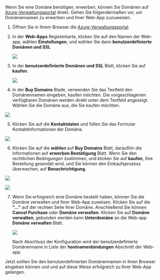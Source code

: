 Wenn Sie eine Domäne benötigen, erwerben, können Sie Domänen auf [Azure-Verwaltungsportal](https://portal.azure.com) direkt. Gehen Sie folgendermaßen vor, um Domänennamen zu erwerben und Ihrer Web-App zuzuweisen.

1. Öffnen Sie in Ihrem Browser die [Azure-Verwaltungsportal](https://portal.azure.com).

2. In der **Web-Apps** Registerkarte, klicken Sie auf den Namen der Web-app, wählen **Einstellungen**, und wählen Sie dann **benutzerdefinierte Domänen und SSL**

    ![](./media/custom-dns-web-site/dncmntask-cname-6.png)

3. In der **benutzerdefinierte Domänen und SSL** Blatt, klicken Sie auf **kaufen**.

    ![](./media/custom-dns-web-site/dncmntask-cname-buydomains-1.png)

4. In der **Buy Domains** Blade, verwenden Sie das Textfeld den Domänennamen eingeben, kaufen möchten. Die vorgeschlagenen verfügbaren Domänen werden direkt unter dem Textfeld angezeigt. Wählen Sie die Domäne aus, die Sie kaufen möchten.

  ![](./media/custom-dns-web-site/dncmntask-cname-buydomains-2.png)

5. Klicken Sie auf die **Kontaktdaten** und füllen Sie das Formular Kontaktinformationen der Domäne.

  ![](./media/custom-dns-web-site/dncmntask-cname-buydomains-3.png)

6. Klicken Sie auf die **wählen** auf **Buy Domains** Blatt, daraufhin die Informationen auf **erwerben Bestätigung** Blatt. Wenn Sie den rechtlichen Bedingungen zustimmen, und klicken Sie auf **kaufen**, Ihre Bestellung gesendet wird, und Sie können den Einkaufsprozess überwachen, auf **Benachrichtigung**.

  ![](./media/custom-dns-web-site/dncmntask-cname-buydomains-4.png)

  ![](./media/custom-dns-web-site/dncmntask-cname-buydomains-5.png)

7. Wenn Sie erfolgreich eine Domäne bestellt haben, können Sie die Domäne verwalten und Ihrer Web-App zuweisen. Klicken Sie auf die **"..."** auf der rechten Seite Ihrer Domäne. Anschließend Sie können **Cancel Purchase** oder **Domäne verwalten**. Klicken Sie auf **Domäne verwalten**, gebunden werden kann **Unterdomäne** an die Web-app **Domäne verwalten** Blatt.

    ![](./media/custom-dns-web-site/dncmntask-cname-buydomains-6.png)

    Nach Abschluss der Konfiguration wird der benutzerdefinierte Domänenname in Liste der **hostnamenbindungen** Abschnitt der Web-app.

Jetzt sollten Sie den benutzerdefinierten Domänennamen in Ihren Browser eingeben können und und auf diese Weise erfolgreich zu Ihrer Web-App gelangen.


